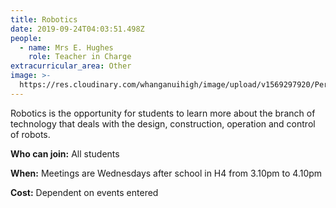 ```yaml
---
title: Robotics
date: 2019-09-24T04:03:51.498Z
people:
  - name: Mrs E. Hughes
    role: Teacher in Charge
extracurricular_area: Other
image: >-
  https://res.cloudinary.com/whanganuihigh/image/upload/v1569297920/Performing%20Arts/Robotics.jpg
---
```

Robotics is the opportunity for students to learn more about the branch of technology that deals with the design, construction, operation and control of robots.

**Who can join:** All students 

**When:** Meetings are Wednesdays after school in H4 from 3.10pm to 4.10pm

**Cost:** Dependent on events entered
